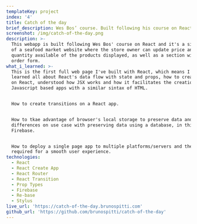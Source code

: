 ```yaml
---
templateKey: project
index: '4'
title: Catch of the day
brief_description: Wes Bos’ course. Built following his course on React.
screenshot: /img/catch-of-the-day.png
description: >-
  This webapp is built following Wes Bos' course on React and it's a simulation
  of a seafood market website where the store owner can update price and and
  quantity available of the products displayed, as well as a section with an
  order form.
what_i_learned: >-
  This is the first full web page I've built with React, which means I've
  learned all about React's data flow with state and props, how to create routes
  on React, understood how JSX works and how it facilitates the creation of
  Javascript based apps with a similar sintax of HTML.


  How to create transitions on a React app.


  How to tkae advantage of browser's local storage to preserve data and the main
  differences on use case with preserving data using a database, in this case,
  Firebase.


  How to deploy a single page app to multiple platforms/servers and the settings
  required for a smooth user experience.
technologies:
  - React
  - React Create App
  - React Router
  - React Transition
  - Prop Types
  - Firebase
  - Re-base
  - Stylus
live_url: 'https://catch-of-the-day.brunospitti.com'
github_url: 'https://github.com/brunospitti/catch-of-the-day'
---
```


